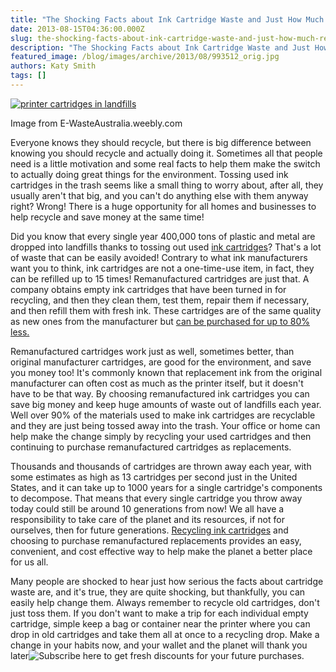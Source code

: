 ```yaml
---
title: "The Shocking Facts about Ink Cartridge Waste and Just How Much Remanufactured Cartridges Help"
date: 2013-08-15T04:36:00.000Z
slug: the-shocking-facts-about-ink-cartridge-waste-and-just-how-much-remanufactured-cartridges-help
description: "The Shocking Facts about Ink Cartridge Waste and Just How Much Remanufactured Cartridges Help"
featured_image: /blog/images/archive/2013/08/993512_orig.jpg
authors: Katy Smith
tags: []
---
```


[![printer cartridges in landfills ](/blog/images/archive/2013/08/993512_orig.jpg)](/blog/images/archive/2013/08/993512%5Forig.jpg)

Image from E-WasteAustralia.weebly.com

Everyone knows they should recycle, but there is big difference between knowing you should recycle and actually doing it. Sometimes all that people need is a little motivation and some real facts to help them make the switch to actually doing great things for the environment. Tossing used ink cartridges in the trash seems like a small thing to worry about, after all, they usually aren't that big, and you can't do anything else with them anyway right? Wrong! There is a huge opportunity for all homes and businesses to help recycle and save money at the same time!

Did you know that every single year 400,000 tons of plastic and metal are dropped into landfills thanks to tossing out used [ink cartridges](https://www.tomatoink.com/)? That's a lot of waste that can be easily avoided! Contrary to what ink manufacturers want you to think, ink cartridges are not a one-time-use item, in fact, they can be refilled up to 15 times! Remanufactured cartridges are just that. A company obtains empty ink cartridges that have been turned in for recycling, and then they clean them, test them, repair them if necessary, and then refill them with fresh ink. These cartridges are of the same quality as new ones from the manufacturer but [can be purchased for up to 80% less.](https://www.tomatoink.com/)

Remanufactured cartridges work just as well, sometimes better, than original manufacturer cartridges, are good for the environment, and save you money too! It's commonly known that replacement ink from the original manufacturer can often cost as much as the printer itself, but it doesn't have to be that way. By choosing remanufactured ink cartridges you can save big money and keep huge amounts of waste out of landfills each year. Well over 90% of the materials used to make ink cartridges are recyclable and they are just being tossed away into the trash. Your office or home can help make the change simply by recycling your used cartridges and then continuing to purchase remanufactured cartridges as replacements.

Thousands and thousands of cartridges are thrown away each year, with some estimates as high as 13 cartridges per second just in the United States, and it can take up to 1000 years for a single cartridge's components to decompose. That means that every single cartridge you throw away today could still be around 10 generations from now! We all have a responsibility to take care of the planet and its resources, if not for ourselves, then for future generations. [Recycling ink cartridges](https://www.tomatoink.com/environmentally-friendly-green-ink-and-toner-cartridges) and choosing to purchase remanufactured replacements provides an easy, convenient, and cost effective way to help make the planet a better place for us all.

Many people are shocked to hear just how serious the facts about cartridge waste are, and it's true, they are quite shocking, but thankfully, you can easily help change them. Always remember to recycle old cartridges, don't just toss them. If you don't want to make a trip for each individual empty cartridge, simple keep a bag or container near the printer where you can drop in old cartridges and take them all at once to a recycling drop. Make a change in your habits now, and your wallet and the planet will thank you later![Subscribe here](https://www.tomatoink.com/welcome/subscribe) to get fresh discounts for your future purchases.
